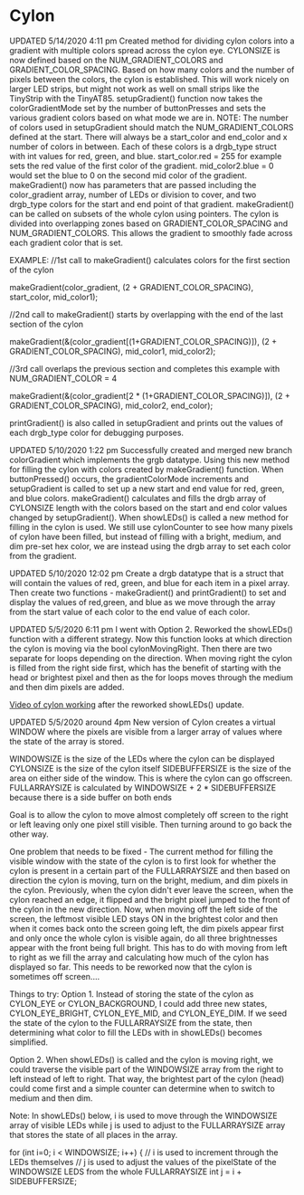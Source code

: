 # Cylon
UPDATED 5/14/2020 4:11 pm
Created method for dividing cylon colors into a gradient with multiple colors spread across the cylon eye. CYLONSIZE is now defined based on the NUM_GRADIENT_COLORS and GRADIENT_COLOR_SPACING. Based on how many colors and the number of pixels between the colors, the cylon is established. This will work nicely on larger LED strips, but might not work as well on small strips like the TinyStrip with the TinyAT85.
setupGradient() function now takes the colorGradientMode set by the number of buttonPresses and sets the various gradient colors based on what mode we are in.
NOTE: The number of colors used in setupGradient should match the NUM_GRADIENT_COLORS defined at the start. There will always be a start_color and end_color and x number of colors in between. Each of these colors is a drgb_type struct with int values for red, green, and blue. start_color.red = 255 for example sets the red value of the first color of the gradient. mid_color2.blue = 0 would set the blue to 0 on the second mid color of the gradient.
makeGradient() now has parameters that are passed including the color_gradient array, number of LEDs or division to cover, and two drgb_type colors for the start and end point of that gradient. 
makeGradient() can be called on subsets of the whole cylon using pointers. The cylon is divided into overlapping zones based on GRADIENT_COLOR_SPACING and NUM_GRADIENT_COLORS. This allows the gradient to smoothly fade across each gradient color that is set.

EXAMPLE:
//1st call to makeGradient() calculates colors for the first section of the cylon

makeGradient(color_gradient, (2 + GRADIENT_COLOR_SPACING), start_color, mid_color1);  

//2nd call to makeGradient() starts by overlapping with the end of the last section of the cylon

makeGradient(&(color_gradient[(1+GRADIENT_COLOR_SPACING)]), (2 + GRADIENT_COLOR_SPACING), mid_color1, mid_color2);

//3rd call overlaps the previous section and completes this example with NUM_GRADIENT_COLOR = 4

makeGradient(&(color_gradient[2 * (1+GRADIENT_COLOR_SPACING)]), (2 + GRADIENT_COLOR_SPACING), mid_color2, end_color);

printGradient() is also called in setupGradient and prints out the values of each drgb_type color for debugging purposes.


UPDATED 5/10/2020 1:22 pm
Successfully created and merged new branch colorGradient which implements the grgb datatype.
Using this new method for filling the cylon with colors created by makeGradient() function.
When buttonPressed() occurs, the gradientColorMode increments and setupGradient is called to set up a new start and end value for red, green, and blue colors. 
makeGradient() calculates and fills the drgb array of CYLONSIZE length with the colors based on the start and end color values changed by setupGradient().
When showLEDs() is called a new method for filling in the cylon is used. We still use cylonCounter to see how many pixels of cylon have been filled, but instead of filling with a bright, medium, and dim pre-set hex color, we are instead using the drgb array to set each color from the gradient.

UPDATED 5/10/2020 12:02 pm
Create a drgb datatype that is a struct that will contain the values of red, green, and blue for each item in a pixel array.
Then create two functions - makeGradient() and printGradient() to set and display the values of red,green, and blue as we move through the array from the start value of each color to the end value of each color.

UPDATED 5/5/2020 6:11 pm
I went with Option 2. Reworked the showLEDs() function with a different strategy. Now this function looks at which direction the cylon is moving via the bool cylonMovingRight. Then there are two separate for loops depending on the direction. When moving right the cylon is filled from the right side first, which has the benefit of starting with the head or brightest pixel and then as the for loops moves through the medium and then dim pixels are added.

<a href="https://drive.google.com/file/d/1I9NZccexW2EgEiqjy2WH0xh5EaE1K6Uc/view?usp=sharing" target = "new">Video of cylon working</a> after the reworked showLEDs() update.



UPDATED 5/5/2020 around 4pm
New version of Cylon creates a virtual WINDOW where the pixels are visible from a larger array of values where the state of the array is stored.

WINDOWSIZE is the size of the LEDs where the cylon can be displayed
CYLONSIZE is the size of the cylon itself
SIDEBUFFERSIZE is the size of the area on either side of the window. This is where the cylon can go offscreen.
FULLARRAYSIZE is calculated by WINDOWSIZE + 2 * SIDEBUFFERSIZE because there is a side buffer on both ends

Goal is to allow the cylon to move almost completely off screen to the right or left leaving only one pixel still visible. Then turning around to go back the other way.

One problem that needs to be fixed - The current method for filling the visible window with the state of the cylon is to first look for whether the cylon is present in a certain part of the FULLARRAYSIZE and then based on direction the cylon is moving, turn on the bright, medium, and dim pixels in the cylon. Previously, when the cylon didn't ever leave the screen, when the cylon reached an edge, it flipped and the bright pixel jumped to the front of the cylon in the new direction. Now, when moving off the left side of the screen, the leftmost visible LED stays ON in the brightest color and then when it comes back onto the screen going left, the dim pixels appear first and only once the whole cylon is visible again, do all three brightnesses appear with the front being full bright. This has to do with moving from left to right as we fill the array and calculating how much of the cylon has displayed so far. This needs to be reworked now that the cylon is sometimes off screen....

Things to try: 
Option 1. Instead of storing the state of the cylon as CYLON_EYE or CYLON_BACKGROUND, I could add three new states, CYLON_EYE_BRIGHT, CYLON_EYE_MID, and CYLON_EYE_DIM. If we seed the state of the cylon to the FULLARRAYSIZE from the state, then determining what color to fill the LEDs with in showLEDs() becomes simplified.

Option 2. When showLEDs() is called and the cylon is moving right, we could traverse the visible part of the WINDOWSIZE array from the right to left instead of left to right. That way, the brightest part of the cylon (head) could come first and a simple counter can determine when to switch to medium and then dim.

Note: In showLEDs() below, i is used to move through the WINDOWSIZE array of visible LEDs while j is used to adjust to the FULLARRAYSIZE array that stores the state of all places in the array.

for (int i=0; i < WINDOWSIZE; i++)
    {
        // i is used to increment through the LEDs themselves
        // j is used to adjust the values of the pixelState of the WINDOWSIZE LEDS from the whole FULLARRAYSIZE
        int j = i + SIDEBUFFERSIZE;

